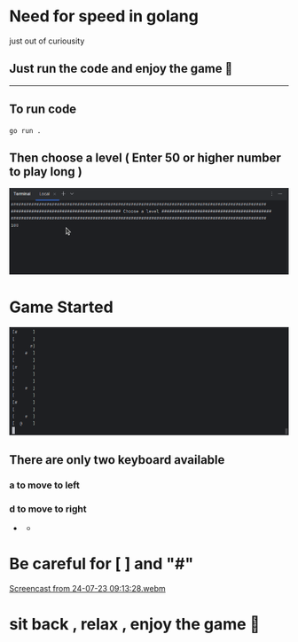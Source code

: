 # Need for speed in golang
just out of curiousity

## Just run the code and enjoy the game 🤠
** **
## To run code
```
go run .
```
## Then choose a level ( Enter 50 or higher number to play long )
!["chooose level"](https://github.com/Bek-Shoyatbekov/need-for-speed-in-golang/blob/main/images/img_1.png?row=true)

# Game Started
!["chooose level"](https://github.com/Bek-Shoyatbekov/need-for-speed-in-golang/blob/main/images/img.png?row=true)

## There are only two keyboard available
### a  to move to left
### d to move to right
* *
# Be careful for [ ] and "#"

[Screencast from 24-07-23 09:13:28.webm](https://github.com/Bek-Shoyatbekov/need-for-speed-in-golang/assets/92543629/16e21b52-5fbd-4f7e-9d51-224bb20fe822)


# sit back , relax , enjoy the game 🙂
